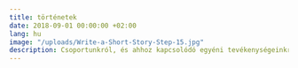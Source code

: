 ```yaml
---
title: történetek
date: 2018-09-01 00:00:00 +02:00
lang: hu
image: "/uploads/Write-a-Short-Story-Step-15.jpg"
description: Csoportunkról, és ahhoz kapcsolódó egyéni tevékenységeinkről szóló történetek.
---
```


